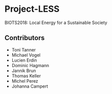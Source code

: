 # Project-LESS
BIOTS2018: Local Energy for a Sustainable Society
## Contributors
* Toni Tanner
* Michael Vogel
* Lucien Erdin
* Dominic Hagmann
* Jannik Brun
* Thomas Keller
* Michel Perez
* Johanna Campert
